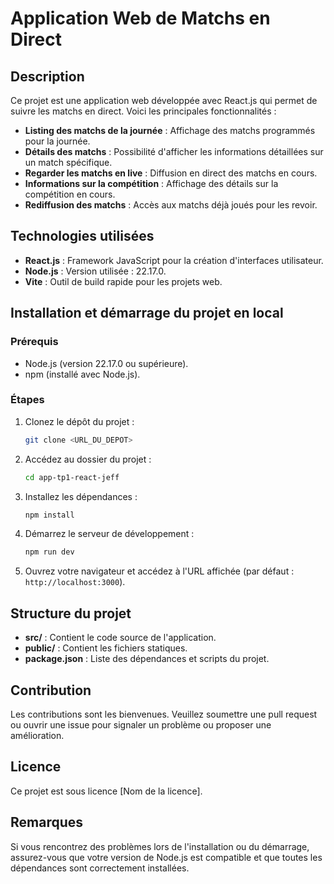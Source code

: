 # Application Web de Matchs en Direct  

## Description  
Ce projet est une application web développée avec React.js qui permet de suivre les matchs en direct. Voici les principales fonctionnalités :  
- **Listing des matchs de la journée** : Affichage des matchs programmés pour la journée.  
- **Détails des matchs** : Possibilité d'afficher les informations détaillées sur un match spécifique.  
- **Regarder les matchs en live** : Diffusion en direct des matchs en cours.  
- **Informations sur la compétition** : Affichage des détails sur la compétition en cours.  
- **Rediffusion des matchs** : Accès aux matchs déjà joués pour les revoir.  

## Technologies utilisées  
- **React.js** : Framework JavaScript pour la création d'interfaces utilisateur.  
- **Node.js** : Version utilisée : 22.17.0.  
- **Vite** : Outil de build rapide pour les projets web.  

## Installation et démarrage du projet en local  

### Prérequis  
- Node.js (version 22.17.0 ou supérieure).  
- npm (installé avec Node.js).  

### Étapes  
1. Clonez le dépôt du projet :  
    ```bash  
    git clone <URL_DU_DEPOT>  
    ```  
2. Accédez au dossier du projet :  
    ```bash  
    cd app-tp1-react-jeff  
    ```  
3. Installez les dépendances :  
    ```bash  
    npm install  
    ```  
4. Démarrez le serveur de développement :  
    ```bash  
    npm run dev  
    ```  
5. Ouvrez votre navigateur et accédez à l'URL affichée (par défaut : `http://localhost:3000`).  

## Structure du projet  
- **src/** : Contient le code source de l'application.  
- **public/** : Contient les fichiers statiques.  
- **package.json** : Liste des dépendances et scripts du projet.  

## Contribution  
Les contributions sont les bienvenues. Veuillez soumettre une pull request ou ouvrir une issue pour signaler un problème ou proposer une amélioration.  

## Licence  
Ce projet est sous licence [Nom de la licence].  

## Remarques  
Si vous rencontrez des problèmes lors de l'installation ou du démarrage, assurez-vous que votre version de Node.js est compatible et que toutes les dépendances sont correctement installées.  
